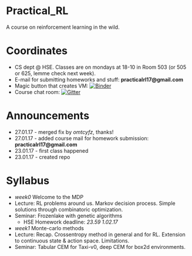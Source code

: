 # Practical_RL
A course on reinforcement learning in the wild.

# Coordinates
* CS dept @ HSE. Classes are on mondays at 18-10 in Room 503 (or 505 or 625, lemme check next week).
* E-mail for submitting homeworks and stuff: __practicalrl17@gmail.com__
* Magic button that creates VM: [![Binder](http://mybinder.org/badge.svg)](http://mybinder.org:/repo/yandexdataschool/practical_rl)
* Course chat room: [![Gitter](https://camo.githubusercontent.com/90098c3e02322a58e3f4eba3837b3d3127e7da4f/68747470733a2f2f6261646765732e6769747465722e696d2f79616e646578646174617363686f6f6c2f4167656e744e65742e737667)](https://gitter.im/yandexdataschool/Practical_RL)

# Announcements
* 27.01.17 - merged fix by _omtcyfz_, thanks!
* 27.01.17 - added course mail for homework submission: __practicalrl17@gmail.com__
* 23.01.17 - first class happened
* 23.01.17 - created repo

# Syllabus
* _week0_ Welcome to the MDP
 * Lecture: RL problems around us. Markov decision process. Simple solutions through combinatoric optimization.
 * Seminar: Frozenlake with genetic algorithms
    * HSE Homework deadline: _23.59 1.02.17_
* _week1_ Monte-carlo methods
 * Lecture: Recap. Crossentropy method in general and for RL. Extension to continuous state & action space. Limitations.
 * Seminar: Tabular CEM for Taxi-v0, deep CEM for box2d environments.
 
